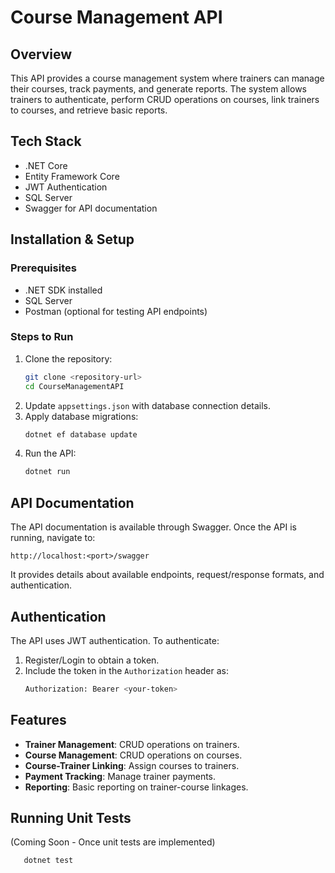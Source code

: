 # Course Management API

## Overview
This API provides a course management system where trainers can manage their courses, track payments, and generate reports. The system allows trainers to authenticate, perform CRUD operations on courses, link trainers to courses, and retrieve basic reports.

## Tech Stack
- .NET Core
- Entity Framework Core
- JWT Authentication
- SQL Server
- Swagger for API documentation

## Installation & Setup
### Prerequisites
- .NET SDK installed
- SQL Server
- Postman (optional for testing API endpoints)

### Steps to Run
1. Clone the repository:
   ```sh
   git clone <repository-url>
   cd CourseManagementAPI
   ```
2. Update `appsettings.json` with database connection details.
3. Apply database migrations:
   ```sh
   dotnet ef database update
   ```
4. Run the API:
   ```sh
   dotnet run
   ```

## API Documentation
The API documentation is available through Swagger. Once the API is running, navigate to:
```
http://localhost:<port>/swagger
```
It provides details about available endpoints, request/response formats, and authentication.

## Authentication
The API uses JWT authentication. To authenticate:
1. Register/Login to obtain a token.
2. Include the token in the `Authorization` header as:
   ```sh
   Authorization: Bearer <your-token>
   ```

## Features
- **Trainer Management**: CRUD operations on trainers.
- **Course Management**: CRUD operations on courses.
- **Course-Trainer Linking**: Assign courses to trainers.
- **Payment Tracking**: Manage trainer payments.
- **Reporting**: Basic reporting on trainer-course linkages.

## Running Unit Tests
(Coming Soon - Once unit tests are implemented)
```sh
   dotnet test
```



